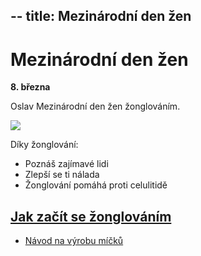 --
title: Mezinárodní den žen
---

# Mezinárodní den žen

**8. března**

Oslav Mezinárodní den žen žonglováním.

![](/img/h/heart-juggling.svg)

Díky žonglování:

- Poznáš zajímavé lidi
- Zlepší se ti nálada
- Žonglování pomáhá proti celulitidě

## [Jak začít se žonglováním](/micky/jak-zacit.html)

- [Návod na výrobu míčků](/micky/vyroba-tenisak.html)
